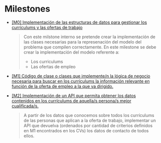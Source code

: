 # Milestones

- [[M0] Implementación de las estructuras de datos para gestionar los currículums y las ofertas de trabajo](https://github.com/aacosa34/Keikaku/milestone/2)
  > Con este milstone interno se pretende crear la implementación de las clases necesarias para la represenación del modelo del problema que compilen correctamente.
  > En este milestone se debe crear la implementación del modelo referente a:
  >
  > - Los curriculums
  > - Las ofertas de empleo

- [[M1] Código de clase o clases que implemente/n la lógica de negocio necesaria para buscar en los currículums la información relevante en función de la oferta de empleo a la que va dirigido.](https://github.com/aacosa34/Keikaku/milestone/6)

- [[M2] Implementación de un API que permita obtener los datos contenidos en los currículums de aquella/s persona/s mejor cualificada/s.](https://github.com/aacosa34/Keikaku/milestone/9)
  > A partir de los datos que conocemos sobre todos los currículums de las personas que aplican a la oferta de trabajo, implementar un API que devuelva (ordenados por cantidad de criterios definidos en M1 encontrados en los CVs) los datos de contacto de todos ellos.
